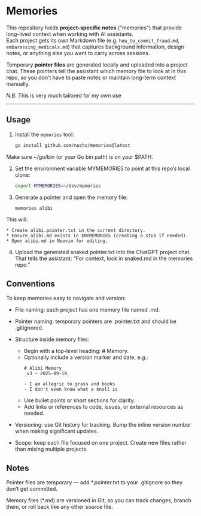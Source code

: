 # Memories

This repository holds **project-specific notes** ("memories") that provide long-lived context when working with AI assistants.  
Each project gets its own Markdown file (e.g. `how_to_commit_fraud.md`, `embarassing_medicals.md`) that captures background information, design notes, or anything else you want to carry across sessions.

Temporary **pointer files** are generated locally and uploaded into a project chat. These pointers tell the assistant which memory file to look at in this repo, so you don’t have to paste notes or maintain long-term context manually.

*N.B.* This is very much tailored for my own use

---

## Usage

1. Install the `memories` tool:

   ```bash
   go install github.com/nuchs/memories@latest
    ```
Make sure ~/go/bin (or your Go bin path) is on your $PATH.

2. Set the environment variable MYMEMORIES to point at this repo’s local clone:

    ```bash
    export MYMEMORIES=~/dev/memories
    ```

3. Generate a pointer and open the memory file:

    ```bash
    memories alibi
    ```
This will:

    * Create alibi.pointer.txt in the current directory.
    * Ensure alibi.md exists in $MYMEMORIES (creating a stub if needed).
    * Open alibi.md in Neovim for editing.

4. Upload the generated snaked.pointer.txt into the ChatGPT project chat.
That tells the assistant: “For context, look in snaked.md in the
memories repo.”

## Conventions

To keep memories easy to navigate and version:

* File naming: each project has one memory file named <project>.md.

* Pointer naming: temporary pointers are <project>.pointer.txt and should
be .gitignored.

* Structure inside memory files:
    * Begin with a top-level heading: # <Project> Memory.
    * Optionally include a version marker and date, e.g.:
        ```Text
        # Alibi Memory
        _v3 — 2025-09-19_

        - I am allegric to grass and books
        - I don't even know what a knoll is
        ```
    * Use bullet points or short sections for clarity.
    * Add links or references to code, issues, or external resources as needed.

* Versioning: use Git history for tracking. Bump the inline version number
when making significant updates.

* Scope: keep each file focused on one project. Create new files rather
than mixing multiple projects.

## Notes

Pointer files are temporary — add *.pointer.txt to your .gitignore so
they don’t get committed.

Memory files (*.md) are versioned in Git, so you can track changes,
branch them, or roll back like any other source file.
